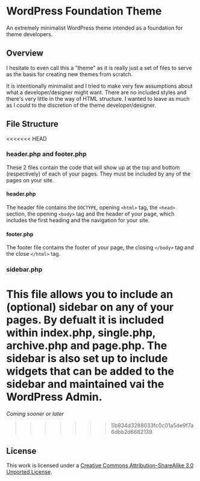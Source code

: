 # WordPress Foundation Theme

An extremely minimalist WordPress theme intended as a foundation for theme developers.

## Overview

I hesitate to even call this a "theme" as it is really just a set of files to serve as the basis for creating new themes from scratch.

It is intentionally minimalist and I tried to make very few assumptions about what a developer/designer might want. There are no included styles and there's very little in the way of HTML structure. I wanted to leave as much as I could to the discretion of the theme developer/designer.

## File Structure

<<<<<<< HEAD
### header.php and footer.php

These 2 files contain the code that will show up at the top and bottom (respectively) of each of your pages. They must be included by any of the pages on your site.

#### header.php

The header file contains the `DOCTYPE`, opening `<html>` tag, the `<head>` section, the opening `<body>` tag and the header of your page, which includes the first heading and the navigation for your site.

#### footer.php

The footer file contains the footer of your page, the closing `</body>` tag and the close `</html>` tag.

### sidebar.php

This file allows you to include an (optional) sidebar on any of your pages. By defualt it is included within index.php, single.php, archive.php and page.php. The sidebar is also set up to include widgets that can be added to the sidebar and maintained vai the WordPress Admin.
=======
*Coming sooner or later*
>>>>>>> 5b934d3288033fc0c01a5de9f7a6dbb2d6682139

## License

This work is licensed under a [Creative Commons Attribution-ShareAlike 3.0 Unported License](http://creativecommons.org/licenses/by-sa/3.0/).
